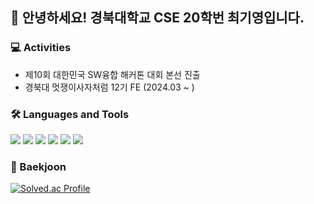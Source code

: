 👋 안녕하세요! 경북대학교 CSE 20학번 최기영입니다.
----------------
 ### 💻 Activities
* 제10회 대한민국 SW융합 해커톤 대회 본선 진출
* 경북대 멋쟁이사자처럼 12기 FE (2024.03 ~ )

### 🛠 Languages and Tools

<img src="https://img.shields.io/badge/CSS3-1572B6?style=plastic&logo=CSS3&logoColor=white"/> <img src="https://img.shields.io/badge/HTML5-E34F26?style=plastic&logo=HTML5&logoColor=white" /> <img src="https://img.shields.io/badge/JavaScript-F7DF1E?style=plastic&logo=JavaScript&logoColor=white" /> <img src="https://img.shields.io/badge/c-A8B9CC?style=plastic&logo=c&logoColor=white"/> <img src="https://img.shields.io/badge/github-181717?style=plastic&logo=github&logoColor=white"/> <img src="https://img.shields.io/badge/git-F05032?style=plastic&logo=git&logoColor=white"/>

### 🚩 Baekjoon

[![Solved.ac Profile](http://mazassumnida.wtf/api/v2/generate_badge?boj=rldud1237)](https://solved.ac/rldud1237/)
